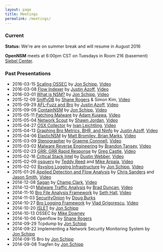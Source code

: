 ```yaml
---
layout: page
title: Meetings
permalink: /meetings/
---
```


### Current
**Status:** We're are on summer break and will resume in August 2016

**OpenNSM** meets at 6:00pm CST on Tuesdays in Room 216 (basement)
[Siebel Center](https://cs.illinois.edu/about-us/about-siebel-center).

### Past Presentations
* 2016-03-15 [Scaling OSSEC](https://github.com/ncsa/ossec-tools) by [Jon Schipp](http://jonschipp.com), [Video](https://www.youtube.com/watch?v=TllGa-POslQ)
* 2016-03-08 [Flow Indexer](https://github.com/JustinAzoff/flow-indexer) by [Justin Azoff](https://twitter.com/justinazoff), [Video](https://www.youtube.com/watch?v=nUf44Oy5jcE)
* 2016-03-01 [What is NSM?](http://www.taosecurity.com/books.html) by [Jon Schipp](http://jonschipp.com), [Video](https://www.youtube.com/watch?v=ZRV-bjhRv_g)
* 2015-12-09 [SniffyDB](https://github.com/busterbytes/SniffyDB) by [Shane Rogers](http://busterbytes.com) & Simon Kim, [Video](https://www.youtube.com/watch?v=Ti4T7JMJZcw)
* 2015-09-29 [AFL-Fuzz and Bro](https://bro.org) by [Justin Azoff](https://github.com/justinazoff), [Video](https://www.youtube.com/watch?v=y-s_PzFE9EM)
* 2015-09-08 [ContainNSM](https://github.com/open-nsm/dockerfiles) by [Jon Schipp](https://twitter.com/jonschipp), [Video](https://www.youtube.com/watch?v=H9QjGxC7LaA)
* 2015-05-11 [Patching Malware](https://github.com/open-nsm/meetings/raw/master/2015-05-11/MalwarePatching_Preso.pptx) by [Adam Kujawa](https://twitter.com/kujman5000), [Video](https://www.youtube.com/watch?v=am7A9Xd53nc)
* 2015-05-04 [Network Scout](https://github.com/NetworkScout/ns) by [Shawn Jordan](https://twitter.com/ph_shawn), [Video](https://www.youtube.com/watch?v=GRPsQ7h6k3E)
* 2015-04-27 [OSX Collector](https://github.com/yelp/osxcollector) by [Ivan Leichtling](https://twitter.com/c0wl), [Video](https://www.youtube.com/watch?v=Yqny1rMTfyY)
* 2015-04-13 [Graphing Bro Metrics, BHR, and Ninfo](https://github.com/justinazoff) by [Justin Azoff](https://twitter.com/justinazoff), [Video](https://www.youtube.com/watch?v=VkBYyG3y1h0)
* 2015-04-06 [ElasticNSM](https://www.elastic.co) by [Matt Bromiley, Brian Marks](http://www.505forensics.com/), [Video](https://vimeo.com/124270105)
* 2015-03-09 [Stenographer](https://github.com/google/stenographer) by [Graeme Connnell](https://github.com/gconnell), [Video](https://www.youtube.com/watch?v=lZlOBW7L3rs)
* 2015-03-02 [Malware Reverse Engineering](http://z0inks.com/files/presentations/phreaknic18-malwareAnalysis.pdf) by [Brandon Tansey](https://twitter.com/BrandonTansey), [Video](https://www.youtube.com/watch?v=0r58gQyrMvk)
* 2015-02-23 [GRR: GRR Rapid Response](https://github.com/google/grr) by [Greg Castle](https://twitter.com/mrgcastle), [Video](https://www.youtube.com/watch?v=ZAXtCMspgY0)
* 2015-02-16 [Critical Stack Intel](https://intel.criticalstack.com/) by [Dustin Webber](https://twitter.com/mephux), [Video](https://www.youtube.com/watch?v=JL99eJdTDOQ)
* 2015-02-09 [osquery](http://osquery.io) by [Teddy Reed](http://prosauce.org) and [Mike Arpaia](http://twitter.com/mikearpaia), [Video](https://www.youtube.com/watch?v=fV5G85VaZHI)
* 2015-02-02 [Rsyslog Logging Infrastructure](http://rsyslog.com) by [Jon Schipp](http://jonschipp.com), [Video](https://www.youtube.com/watch?v=2luQpzq1z9I)
* 2015-01-26 [Applied Detection and Flow Analysis](http://flowbat.com) by [Chris Sanders](https://twitter.com/chrissanders88) and [Jason Smith](https://twitter.com/Automayt), [Video](https://www.youtube.com/watch?v=oIxbV9wwE4Q)
* 2014-12-08 [Sagan](http://sagan.io) by [Champ Clark](https://twitter.com/dabeave666), [Video](https://www.youtube.com/watch?v=hdE9XABCylE)
* 2014-12-01 [Malware Traffic Analysis](http://www.malware-traffic-analysis.net) by [Brad Duncan](http://twitter.com/malware_traffic), [Video](https://www.youtube.com/watch?v=tMavalH5rco)
* 2014-11-10 [Bro File Analysis Framework](https://www.bro.org/sphinx-git/frameworks/file-analysis.html) by [Seth Hall](http://icir.org/seth), [Video](https://www.youtube.com/watch?v=JL99eJdTDOQ)
* 2014-11-03 [SecurityOnion](http://securityonion.net) by [Doug Burks](https://www.sans.org/instructors/doug-burks)
* 2014-10-27 [Bro Logging Framework](https://www.bro.org/sphinx-git/frameworks/logging.html) by [Vlad Grigorescu](https://github.com/grigorescu), [Video](https://www.youtube.com/watch?v=yaj2CW-XAQQ)
* 2014-10-20 [ISLET](https://github.com/jonschipp/islet) by [Jon Schipp](http://jonschipp.com)
* 2014-10-13 OSSEC by [Mike Downey](http://mikedowney.info)
* 2014-10-06 Openflow by [Shane Rogers](http://busterbytes.com)
* 2014-09-29 Tcpdump by [Jon Schipp](http://jonschipp.com)
* 2014-09-22 Implementing a Network Security Monitoring System by [Jon Schipp](http://jonschipp.com)
* 2014-09-15 Bro by [Jon Schipp](http://jonschipp.com)
* 2014-09-08 Tragfen by [Jon Schipp](http://jonschipp.com)
